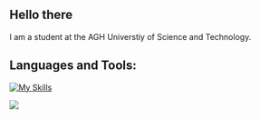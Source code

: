 ## Hello there

I am a student at the AGH Universtiy of Science and Technology.

## Languages and Tools:

[![My Skills](https://skillicons.dev/icons?i=java,hibernate,spring,c,cpp,postgres,mysql,matlab,angular,js,ts,python,docker)](https://skillicons.dev)

![](https://komarev.com/ghpvc/?username=WaShindeiru)
<!---
WaShindeiru/WaShindeiru is a ✨ special ✨ repository because its `README.md` (this file) appears on your GitHub profile.
You can click the Preview link to take a look at your changes.
--->

